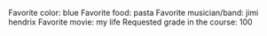 Favorite color: blue
Favorite food: pasta
Favorite musician/band: jimi hendrix
Favorite movie: my life
Requested grade in the course: 100
